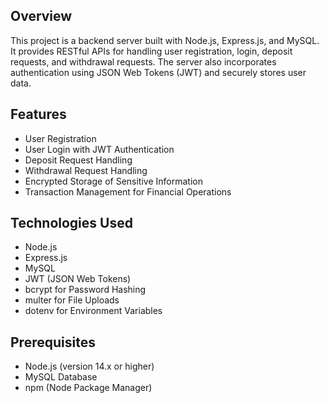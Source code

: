 ## Overview
This project is a backend server built with Node.js, Express.js, and MySQL. It provides RESTful APIs for handling user registration, login, deposit requests, and withdrawal requests. The server also incorporates authentication using JSON Web Tokens (JWT) and securely stores user data.

## Features
- User Registration
- User Login with JWT Authentication
- Deposit Request Handling
- Withdrawal Request Handling
- Encrypted Storage of Sensitive Information
- Transaction Management for Financial Operations

## Technologies Used
- Node.js
- Express.js
- MySQL
- JWT (JSON Web Tokens)
- bcrypt for Password Hashing
- multer for File Uploads
- dotenv for Environment Variables

## Prerequisites
- Node.js (version 14.x or higher)
- MySQL Database
- npm (Node Package Manager)

